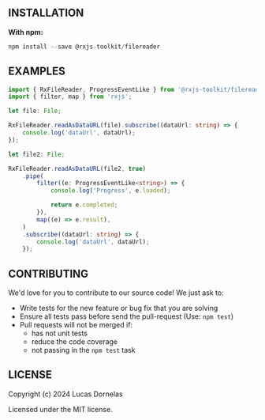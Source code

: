 ## INSTALLATION

**With npm:**

```typescript
npm install --save @rxjs-toolkit/filereader
```

## EXAMPLES

```typescript
import { RxFileReader, ProgressEventLike } from '@rxjs-toolkit/filereader';
import { filter, map } from 'rxjs';

let file: File;

RxFileReader.readAsDataURL(file).subscribe((dataUrl: string) => {
	console.log('dataUrl', dataUrl);
});

let file2: File;

RxFileReader.readAsDataURL(file2, true)
	.pipe(
		filter((e: ProgressEventLike<string>) => {
			console.log('Progress', e.loaded);

			return e.completed;
		}),
		map((e) => e.result),
	)
	.subscribe((dataUrl: string) => {
		console.log('dataUrl', dataUrl);
	});
```

## CONTRIBUTING

We'd love for you to contribute to our source code! We just ask to:

- Write tests for the new feature or bug fix that you are solving
- Ensure all tests pass before send the pull-request (Use: `npm test`)
- Pull requests will not be merged if:
  - has not unit tests
  - reduce the code coverage
  - not passing in the `npm test` task

## LICENSE

Copyright (c) 2024 Lucas Dornelas

Licensed under the MIT license.
